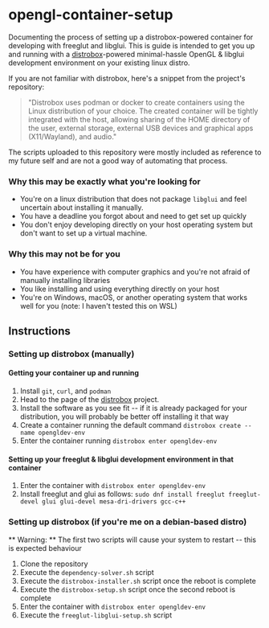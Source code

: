 # opengl-container-setup

Documenting the process of setting up a distrobox-powered container for developing with freeglut and libglui.
This is guide is intended to get you up and running with a [distrobox](https://github.com/89luca89/distrobox)-powered minimal-hassle OpenGL & libglui development environment on your existing linux distro.

If you are not familiar with distrobox, here's a snippet from the project's repository: 
>"Distrobox uses podman or docker to create containers using the Linux distribution of your choice. The created container will be tightly integrated with the host, allowing sharing of the HOME directory of the user, external storage, external USB devices and graphical apps (X11/Wayland), and audio."

The scripts uploaded to this repository were mostly included as reference to my future self and are not a good way of automating that process.

### Why this may be exactly what you're looking for
* You're on a linux distribution that does not package `libglui` and feel uncertain about installing it manually.
* You have a deadline you forgot about and need to get set up quickly
* You don't enjoy developing directly on your host operating system but don't want to set up a virtual machine.

### Why this may not be for you
* You have experience with computer graphics and you're not afraid of manually installing libraries
* You like installing and using everything directly on your host
* You're on Windows, macOS, or another operating system that works well for you (note: I haven't tested this on WSL)

## Instructions

### Setting up distrobox (manually)
#### Getting your container up and running 
1. Install `git`, `curl`, and `podman` 
2. Head to the page of the [distrobox](https://github.com/89luca89/distrobox) project. 
3. Install the software as you see fit -- if it is already packaged for your distribution, you will probably be better off installing it that way
4. Create a container running the default command `distrobox create --name opengldev-env`
5. Enter the container running `distrobox enter opengldev-env`

#### Setting up your freeglut & libglui development environment in that container
1. Enter the container with `distrobox enter opengldev-env`
2. Install freeglut and glui as follows: `sudo dnf install freeglut freeglut-devel glui glui-devel mesa-dri-drivers gcc-c++`

### Setting up distrobox (if you're me on a debian-based distro)
** Warning: ** The first two scripts will cause your system to restart -- this is expected behaviour
1. Clone the repository
2. Execute the `dependency-solver.sh` script
3. Execute the `distrobox-installer.sh` script once the reboot is complete
5. Execute the `distrobox-setup.sh` script once the second reboot is complete
6. Enter the container with `distrobox enter opengldev-env`
7. Execute the `freeglut-libglui-setup.sh` script
